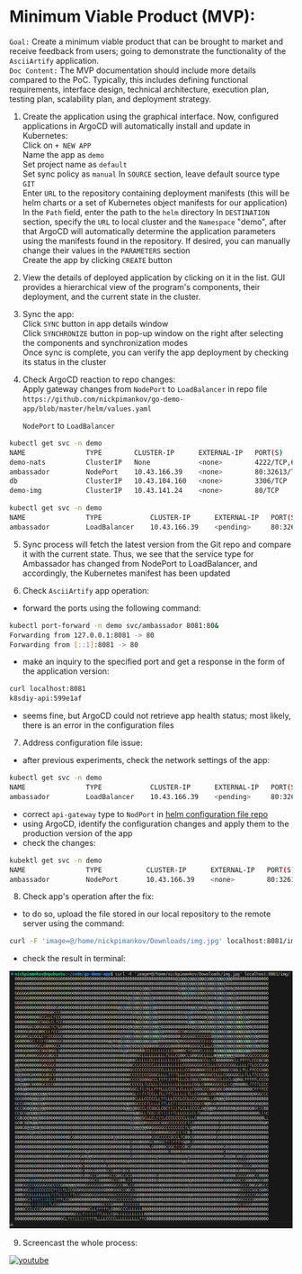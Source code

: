 # Minimum Viable Product (MVP):

`Goal:` Create a minimum viable product that can be brought to market and receive feedback from users; going to demonstrate the functionality of the `AsciiArtify` application.     
`Doc Content:` The MVP documentation should include more details compared to the PoC. Typically, this includes defining functional requirements, interface design, technical architecture, execution plan, testing plan, scalability plan, and deployment strategy.     

1. Create the application using the graphical interface. Now, configured applications in ArgoCD will automatically install and update in Kubernetes:  
    Click on `+ NEW APP`    
    Name the app as `demo`  
    Set project name as `default`   
    Set sync policy as `manual` 
    In `SOURCE` section, leave default source type `GIT`       
    Enter `URL` to the repository containing deployment manifests (this will be helm charts or a set of Kubernetes object manifests for our application)  
    In the `Path` field, enter the path to the `helm` directory 
    In `DESTINATION` section, specify the `URL` to local cluster and the `Namespace` "demo", after that ArgoCD will automatically determine the application parameters using the manifests found in the repository. If desired, you can manually change their values in the `PARAMETERS` section        
    Create the app by clicking `CREATE` button

2. View the details of deployed application by clicking on it in the list. GUI provides a hierarchical view of the program's components, their deployment, and the current state in the cluster.        

3. Sync the app:    
    Click `SYNC` button in app details window   
    Click `SYNCHRONIZE` button in pop-up window on the right after selecting the components and synchronization modes   
    Once sync is complete, you can verify the app deployment by checking its status in the cluster      

4. Check ArgoCD reaction to repo changes:       
    Apply gateway changes from `NodePort` to `LoadBalancer` in repo file `https://github.com/nickpimankov/go-demo-app/blob/master/helm/values.yaml`

    `NodePort` to `LoadBalancer`
```bash
kubectl get svc -n demo
NAME               TYPE        CLUSTER-IP      EXTERNAL-IP   PORT(S)                                                 AGE
demo-nats          ClusterIP   None            <none>        4222/TCP,6222/TCP,8222/TCP,7777/TCP,7422/TCP,7522/TCP   49s
ambassador         NodePort    10.43.166.39    <none>        80:32613/TCP                                            49s
db                 ClusterIP   10.43.104.160   <none>        3306/TCP                                                49s
demo-img           ClusterIP   10.43.141.24    <none>        80/TCP                                                  49s
```     
```bash
kubectl get svc -n demo
NAME               TYPE            CLUSTER-IP      EXTERNAL-IP   PORT(S)                                             AGE
ambassador         LoadBalancer    10.43.166.39    <pending>     80:32613/TCP                                        3m5s
```         

5. Sync process will fetch the latest version from the Git repo and compare it with the current state. Thus, we see that the service type for Ambassador has changed from NodePort to LoadBalancer, and accordingly, the Kubernetes manifest has been updated  

6. Check `AsciiArtify` app operation:
- forward the ports using the following command:
```bash
kubectl port-forward -n demo svc/ambassador 8081:80&
Forwarding from 127.0.0.1:8081 -> 80
Forwarding from [::1]:8081 -> 80
```
- make an inquiry to the specified port and get a response in the form of the application version:
```bash
curl localhost:8081
k8sdiy-api:599e1af       
```
- seems fine, but ArgoCD could not retrieve app health status; most likely, there is an error in the configuration files    

7. Address configuration file issue:
- after previous experiments, check the network settings of the app:
```bash
kubectl get svc -n demo
NAME               TYPE            CLUSTER-IP      EXTERNAL-IP   PORT(S)        AGE
ambassador         LoadBalancer    10.43.166.39    <pending>     80:32613/TCP   3m5s
```     
- correct `api-gateway` type to `NodPort` in [helm configuration file repo](https://github.com/nickpimankov/go-demo-app/blob/master/helm/values.yaml)   
- using ArgoCD, identify the configuration changes and apply them to the production version of the app
- check the changes:
```bash
kubektl get svc -n demo
NAME               TYPE           CLUSTER-IP      EXTERNAL-IP   PORT(S)         AGE
ambassador         NodePort       10.43.166.39    <none>        80:32613/TCP    84s
```     

8. Check app's operation after the fix:
- to do so, upload the file stored in our local repository to the remote server using the command:
```bash
curl -F 'image=@/home/nickpimankov/Downloads/img.jpg' localhost:8081/img/
```     
- check the result in terminal:

![Result](output1.png)      

9. Screencast the whole process:

[![youtube](https://i.ibb.co/6mSypsD/mvpthumbnail.png)](https://youtu.be/TwjYDm5r7Sk)